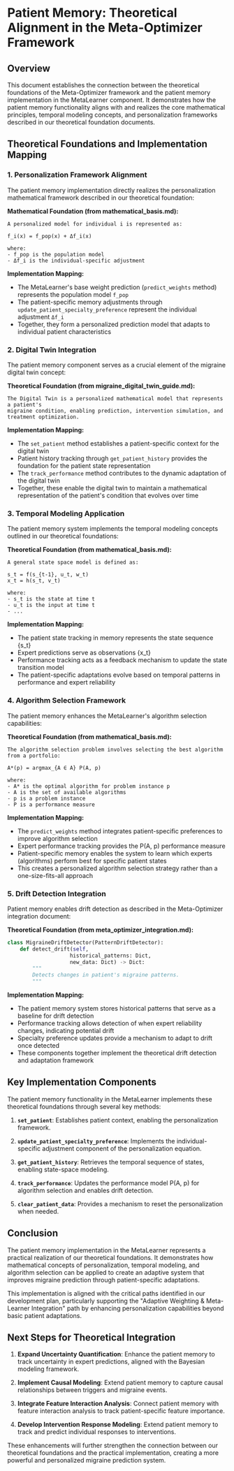 # Patient Memory: Theoretical Alignment in the Meta-Optimizer Framework

## Overview

This document establishes the connection between the theoretical foundations of the Meta-Optimizer framework and the patient memory implementation in the MetaLearner component. It demonstrates how the patient memory functionality aligns with and realizes the core mathematical principles, temporal modeling concepts, and personalization frameworks described in our theoretical foundation documents.

## Theoretical Foundations and Implementation Mapping

### 1. Personalization Framework Alignment

The patient memory implementation directly realizes the personalization mathematical framework described in our theoretical foundation:

**Mathematical Foundation (from mathematical_basis.md):**
```
A personalized model for individual i is represented as:

f_i(x) = f_pop(x) + Δf_i(x)

where:
- f_pop is the population model
- Δf_i is the individual-specific adjustment
```

**Implementation Mapping:**
- The MetaLearner's base weight prediction (`predict_weights` method) represents the population model `f_pop`
- The patient-specific memory adjustments through `update_patient_specialty_preference` represent the individual adjustment `Δf_i`
- Together, they form a personalized prediction model that adapts to individual patient characteristics

### 2. Digital Twin Integration

The patient memory component serves as a crucial element of the migraine digital twin concept:

**Theoretical Foundation (from migraine_digital_twin_guide.md):**
```
The Digital Twin is a personalized mathematical model that represents a patient's 
migraine condition, enabling prediction, intervention simulation, and treatment optimization.
```

**Implementation Mapping:**
- The `set_patient` method establishes a patient-specific context for the digital twin
- Patient history tracking through `get_patient_history` provides the foundation for the patient state representation
- The `track_performance` method contributes to the dynamic adaptation of the digital twin
- Together, these enable the digital twin to maintain a mathematical representation of the patient's condition that evolves over time

### 3. Temporal Modeling Application

The patient memory system implements the temporal modeling concepts outlined in our theoretical foundations:

**Theoretical Foundation (from mathematical_basis.md):**
```
A general state space model is defined as:

s_t = f(s_{t-1}, u_t, w_t)
x_t = h(s_t, v_t)

where:
- s_t is the state at time t
- u_t is the input at time t
- ...
```

**Implementation Mapping:**
- The patient state tracking in memory represents the state sequence {s_t}
- Expert predictions serve as observations {x_t}
- Performance tracking acts as a feedback mechanism to update the state transition model
- The patient-specific adaptations evolve based on temporal patterns in performance and expert reliability

### 4. Algorithm Selection Framework

The patient memory enhances the MetaLearner's algorithm selection capabilities:

**Theoretical Foundation (from mathematical_basis.md):**
```
The algorithm selection problem involves selecting the best algorithm from a portfolio:

A*(p) = argmax_{A ∈ A} P(A, p)

where:
- A* is the optimal algorithm for problem instance p
- A is the set of available algorithms
- p is a problem instance
- P is a performance measure
```

**Implementation Mapping:**
- The `predict_weights` method integrates patient-specific preferences to improve algorithm selection
- Expert performance tracking provides the P(A, p) performance measure
- Patient-specific memory enables the system to learn which experts (algorithms) perform best for specific patient states
- This creates a personalized algorithm selection strategy rather than a one-size-fits-all approach

### 5. Drift Detection Integration

Patient memory enables drift detection as described in the Meta-Optimizer integration document:

**Theoretical Foundation (from meta_optimizer_integration.md):**
```python
class MigraineDriftDetector(PatternDriftDetector):
    def detect_drift(self, 
                    historical_patterns: Dict,
                    new_data: Dict) -> Dict:
        """
        Detects changes in patient's migraine patterns.
        """
```

**Implementation Mapping:**
- The patient memory system stores historical patterns that serve as a baseline for drift detection
- Performance tracking allows detection of when expert reliability changes, indicating potential drift
- Specialty preference updates provide a mechanism to adapt to drift once detected
- These components together implement the theoretical drift detection and adaptation framework

## Key Implementation Components

The patient memory functionality in the MetaLearner implements these theoretical foundations through several key methods:

1. **`set_patient`**: Establishes patient context, enabling the personalization framework.
   
2. **`update_patient_specialty_preference`**: Implements the individual-specific adjustment component of the personalization equation.
   
3. **`get_patient_history`**: Retrieves the temporal sequence of states, enabling state-space modeling.
   
4. **`track_performance`**: Updates the performance model P(A, p) for algorithm selection and enables drift detection.
   
5. **`clear_patient_data`**: Provides a mechanism to reset the personalization when needed.

## Conclusion

The patient memory implementation in the MetaLearner represents a practical realization of our theoretical foundations. It demonstrates how mathematical concepts of personalization, temporal modeling, and algorithm selection can be applied to create an adaptive system that improves migraine prediction through patient-specific adaptations.

This implementation is aligned with the critical paths identified in our development plan, particularly supporting the "Adaptive Weighting & Meta-Learner Integration" path by enhancing personalization capabilities beyond basic patient adaptations.

## Next Steps for Theoretical Integration

1. **Expand Uncertainty Quantification**: Enhance the patient memory to track uncertainty in expert predictions, aligned with the Bayesian modeling framework.

2. **Implement Causal Modeling**: Extend patient memory to capture causal relationships between triggers and migraine events.

3. **Integrate Feature Interaction Analysis**: Connect patient memory with feature interaction analysis to track patient-specific feature importance.

4. **Develop Intervention Response Modeling**: Extend patient memory to track and predict individual responses to interventions.

These enhancements will further strengthen the connection between our theoretical foundations and the practical implementation, creating a more powerful and personalized migraine prediction system.

